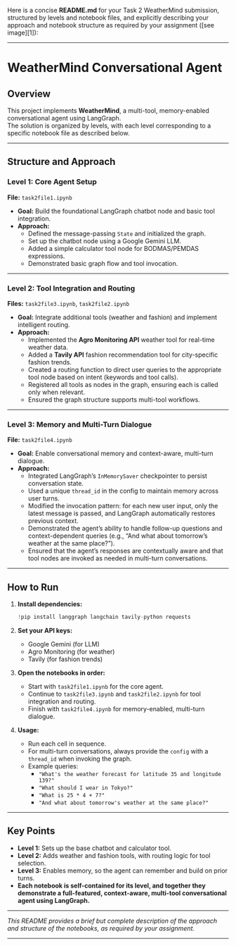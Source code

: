 Here is a concise **README.md** for your Task 2 WeatherMind submission, structured by levels and notebook files, and explicitly describing your approach and notebook structure as required by your assignment ([see image][1]):

---

# WeatherMind Conversational Agent

## Overview

This project implements **WeatherMind**, a multi-tool, memory-enabled conversational agent using LangGraph.  
The solution is organized by levels, with each level corresponding to a specific notebook file as described below.

---

## Structure and Approach

### **Level 1: Core Agent Setup**  
**File:** `task2file1.ipynb`

- **Goal:** Build the foundational LangGraph chatbot node and basic tool integration.
- **Approach:**  
  - Defined the message-passing `State` and initialized the graph.
  - Set up the chatbot node using a Google Gemini LLM.
  - Added a simple calculator tool node for BODMAS/PEMDAS expressions.
  - Demonstrated basic graph flow and tool invocation.

---

### **Level 2: Tool Integration and Routing**  
**Files:** `task2file3.ipynb`, `task2file2.ipynb`

- **Goal:** Integrate additional tools (weather and fashion) and implement intelligent routing.
- **Approach:**  
  - Implemented the **Agro Monitoring API** weather tool for real-time weather data.
  - Added a **Tavily API** fashion recommendation tool for city-specific fashion trends.
  - Created a routing function to direct user queries to the appropriate tool node based on intent (keywords and tool calls).
  - Registered all tools as nodes in the graph, ensuring each is called only when relevant.
  - Ensured the graph structure supports multi-tool workflows.

---

### **Level 3: Memory and Multi-Turn Dialogue**  
**File:** `task2file4.ipynb`

- **Goal:** Enable conversational memory and context-aware, multi-turn dialogue.
- **Approach:**  
  - Integrated LangGraph’s `InMemorySaver` checkpointer to persist conversation state.
  - Used a unique `thread_id` in the config to maintain memory across user turns.
  - Modified the invocation pattern: for each new user input, only the latest message is passed, and LangGraph automatically restores previous context.
  - Demonstrated the agent’s ability to handle follow-up questions and context-dependent queries (e.g., “And what about tomorrow’s weather at the same place?”).
  - Ensured that the agent’s responses are contextually aware and that tool nodes are invoked as needed in multi-turn conversations.

---

## How to Run

1. **Install dependencies:**  
   ```python
   !pip install langgraph langchain tavily-python requests
   ```

2. **Set your API keys:**  
   - Google Gemini (for LLM)
   - Agro Monitoring (for weather)
   - Tavily (for fashion trends)

3. **Open the notebooks in order:**  
   - Start with `task2file1.ipynb` for the core agent.
   - Continue to `task2file3.ipynb` and `task2file2.ipynb` for tool integration and routing.
   - Finish with `task2file4.ipynb` for memory-enabled, multi-turn dialogue.

4. **Usage:**  
   - Run each cell in sequence.
   - For multi-turn conversations, always provide the `config` with a `thread_id` when invoking the graph.
   - Example queries:
     - `"What's the weather forecast for latitude 35 and longitude 139?"`
     - `"What should I wear in Tokyo?"`
     - `"What is 25 * 4 + 7?"`
     - `"And what about tomorrow's weather at the same place?"`

---

## Key Points

- **Level 1:** Sets up the base chatbot and calculator tool.
- **Level 2:** Adds weather and fashion tools, with routing logic for tool selection.
- **Level 3:** Enables memory, so the agent can remember and build on prior turns.
- **Each notebook is self-contained for its level, and together they demonstrate a full-featured, context-aware, multi-tool conversational agent using LangGraph.**

---

*This README provides a brief but complete description of the approach and structure of the notebooks, as required by your assignment.*

---

